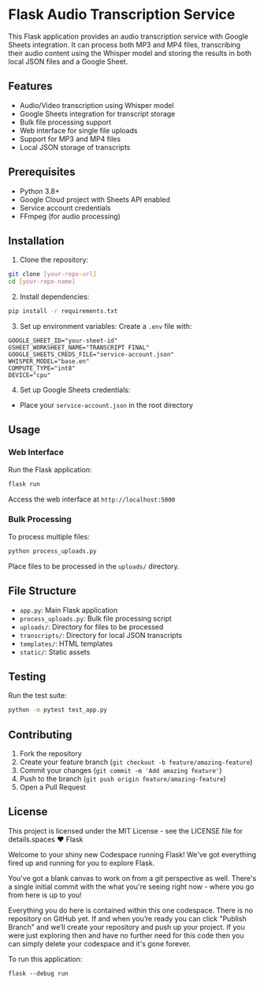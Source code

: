 # Flask Audio Transcription Service

This Flask application provides an audio transcription service with Google Sheets integration. It can process both MP3 and MP4 files, transcribing their audio content using the Whisper model and storing the results in both local JSON files and a Google Sheet.

## Features

- Audio/Video transcription using Whisper model
- Google Sheets integration for transcript storage
- Bulk file processing support
- Web interface for single file uploads
- Support for MP3 and MP4 files
- Local JSON storage of transcripts

## Prerequisites

- Python 3.8+
- Google Cloud project with Sheets API enabled
- Service account credentials
- FFmpeg (for audio processing)

## Installation

1. Clone the repository:
```bash
git clone [your-repo-url]
cd [your-repo-name]
```

2. Install dependencies:
```bash
pip install -r requirements.txt
```

3. Set up environment variables:
Create a `.env` file with:
```
GOOGLE_SHEET_ID="your-sheet-id"
GSHEET_WORKSHEET_NAME="TRANSCRIPT FINAL"
GOOGLE_SHEETS_CREDS_FILE="service-account.json"
WHISPER_MODEL="base.en"
COMPUTE_TYPE="int8"
DEVICE="cpu"
```

4. Set up Google Sheets credentials:
- Place your `service-account.json` in the root directory

## Usage

### Web Interface
Run the Flask application:
```bash
flask run
```
Access the web interface at `http://localhost:5000`

### Bulk Processing
To process multiple files:
```bash
python process_uploads.py
```

Place files to be processed in the `uploads/` directory.

## File Structure
- `app.py`: Main Flask application
- `process_uploads.py`: Bulk file processing script
- `uploads/`: Directory for files to be processed
- `transcripts/`: Directory for local JSON transcripts
- `templates/`: HTML templates
- `static/`: Static assets

## Testing
Run the test suite:
```bash
python -m pytest test_app.py
```

## Contributing
1. Fork the repository
2. Create your feature branch (`git checkout -b feature/amazing-feature`)
3. Commit your changes (`git commit -m 'Add amazing feature'`)
4. Push to the branch (`git push origin feature/amazing-feature`)
5. Open a Pull Request

## License
This project is licensed under the MIT License - see the LICENSE file for details.spaces ♥️ Flask

Welcome to your shiny new Codespace running Flask! We've got everything fired up and running for you to explore Flask.

You've got a blank canvas to work on from a git perspective as well. There's a single initial commit with the what you're seeing right now - where you go from here is up to you!

Everything you do here is contained within this one codespace. There is no repository on GitHub yet. If and when you’re ready you can click "Publish Branch" and we’ll create your repository and push up your project. If you were just exploring then and have no further need for this code then you can simply delete your codespace and it's gone forever.

To run this application:

```
flask --debug run
```
